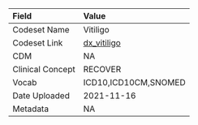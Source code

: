 |Field            |Value                |
|:----------------|:--------------------|
|Codeset Name     |Vitiligo             |
|Codeset Link     |[dx_vitiligo](https://github.com/PEDSnet/Variable-Dictionary/blob/main/conditions/dx_vitiligo.csv)|
|CDM              |NA                   |
|Clinical Concept |RECOVER              |
|Vocab            |ICD10,ICD10CM,SNOMED |
|Date Uploaded    |2021-11-16           |
|Metadata         |NA                   |
